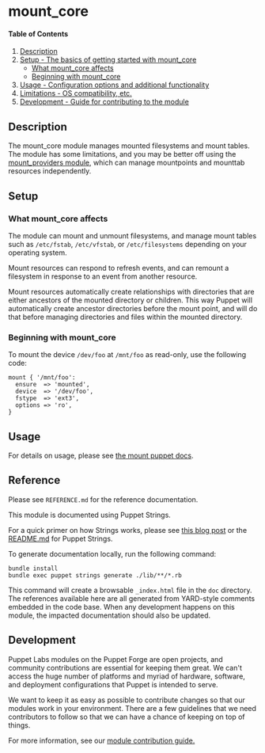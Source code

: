 
# mount_core

#### Table of Contents

1. [Description](#description)
2. [Setup - The basics of getting started with mount_core](#setup)
    * [What mount_core affects](#what-mount_core-affects)
    * [Beginning with mount_core](#beginning-with-mount_core)
3. [Usage - Configuration options and additional functionality](#usage)
4. [Limitations - OS compatibility, etc.](#limitations)
5. [Development - Guide for contributing to the module](#development)

## Description

The mount_core module manages mounted filesystems and mount tables. The module
has some limitations, and you may be better off using the [mount_providers
module](https://forge.puppet.com/puppetlabs/mount_providers), which can manage
mountpoints and mounttab resources independently.

## Setup

### What mount_core affects

The module can mount and unmount filesystems, and manage mount tables such as
`/etc/fstab`, `/etc/vfstab`, or `/etc/filesystems` depending on your operating system.

Mount resources can respond to refresh events, and can remount a filesystem in
response to an event from another resource.

Mount resources automatically create relationships with directories that are
either ancestors of the mounted directory or children. This way Puppet will
automatically create ancestor directories before the mount point, and will do
that before managing directories and files within the mounted directory.

### Beginning with mount_core

To mount the device `/dev/foo` at `/mnt/foo` as read-only, use the following code:

```
mount { '/mnt/foo':
  ensure  => 'mounted',
  device  => '/dev/foo',
  fstype  => 'ext3',
  options => 'ro',
}
```

## Usage

For details on usage, please see [the mount puppet docs](https://puppet.com/docs/puppet/latest/types/mount.html).

## Reference

Please see `REFERENCE.md` for the reference documentation.

This module is documented using Puppet Strings.

For a quick primer on how Strings works, please see [this blog post](https://puppet.com/blog/using-puppet-strings-generate-great-documentation-puppet-modules) or the [README.md](https://github.com/puppetlabs/puppet-strings/blob/master/README.md) for Puppet Strings.

To generate documentation locally, run the following command:
```
bundle install
bundle exec puppet strings generate ./lib/**/*.rb
```
This command will create a browsable `_index.html` file in the `doc` directory. The references available here are all generated from YARD-style comments embedded in the code base. When any development happens on this module, the impacted documentation should also be updated.

## Development

Puppet Labs modules on the Puppet Forge are open projects, and community contributions are essential for keeping them great. We can't access the huge number of platforms and myriad of hardware, software, and deployment configurations that Puppet is intended to serve.

We want to keep it as easy as possible to contribute changes so that our modules work in your environment. There are a few guidelines that we need contributors to follow so that we can have a chance of keeping on top of things.

For more information, see our [module contribution guide.](https://docs.puppetlabs.com/forge/contributing.html)

